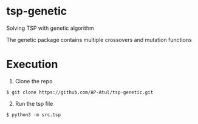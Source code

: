 # tsp-genetic
Solving TSP with genetic algorithm

The genetic package contains multiple crossovers and mutation functions

# Execution
1. Clone the repo
```console
$ git clone https://github.com/AP-Atul/tsp-genetic.git
```

2. Run the tsp file
```console
$ python3 -m src.tsp
```
